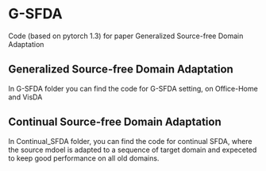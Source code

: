 # G-SFDA
Code (based on pytorch 1.3) for paper Generalized Source-free Domain Adaptation

## Generalized Source-free Domain Adaptation

In G-SFDA folder you can find the code for G-SFDA setting, on Office-Home and VisDA

## Continual Source-free Domain Adaptation

In Continual_SFDA folder, you can find the code for continual SFDA, where the source mdoel is adapted to a sequence of target domain and expeceted to keep good performance on all old domains.
